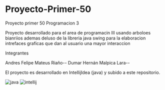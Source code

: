 # Proyecto-Primer-50
 Proyecto primer 50 Programacion 3

Proyecto desarrollado para el area de programacin III usando arboloes bianriios ademas deluso de la libreria java swing para la elaboracion
intrefaces graficas que dan al usuario una mayor interaccion

Integrantes

Andres Felipe Mateus Riaño--
Dumar Hernán Malpica Lara--

El proyecto es desarrollado en IntellijIdea (java) y subido a este repositorio.


![java](https://github.com/AndresMate/Proyecto-Primer-50/assets/108911234/808aaf31-f2a2-41c1-9115-47a60d9c84f1)
![intellij](https://github.com/AndresMate/Proyecto-Primer-50/assets/108911234/68487935-1260-4681-b47e-bd6df57faee3)
